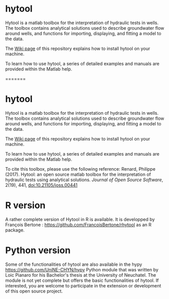 # hytool
Hytool is a matlab toolbox for the interpretation of hydraulic tests in wells. The toolbox contains analytical solutions used to describe groundwater flow around wells, and functions for importing, displaying, and fitting a model to the data. 

The [Wiki page](https://github.com/UniNE-CHYN/hytool/wiki)  of this repository explains how to install hytool on your machine.

To learn how to use hytool, a series of detailed examples and manuals are provided within the Matlab help. 

=======
# hytool
Hytool is a matlab toolbox for the interpretation of hydraulic tests in wells. The toolbox contains analytical solutions used to describe groundwater flow around wells, and functions for importing, displaying, and fitting a model to the data. 

The [Wiki page](https://github.com/UniNE-CHYN/hytool/wiki)  of this repository explains how to install hytool on your machine.

To learn how to use hytool, a series of detailed examples and manuals are provided within the Matlab help. 

To cite this toolbox, please use the following reference: Renard, Philippe (2017). Hytool: an open source matlab toolbox for the interpretation of hydraulic tests using analytical solutions. _Journal of Open Source Software_, 2(19), 441, [doi:10.21105/joss.00441](http://joss.theoj.org/papers/10.21105/joss.00441)


# R version

A rather complete version of Hytool in R is available. It is developped by François Bertone : https://github.com/FrancoisBertone/rhytool as an R package.


# Python version

Some of the functionalities of hytool are also available in the hypy https://github.com/UniNE-CHYN/hypy  Python module that was written by Loic Pianaro for his Bachelor's thesis at the University of Neuchatel. The module is not yet complete but offers the basic functionalities of hytool. If interested, you are welcome to participate in the extension or development of this open source project.
